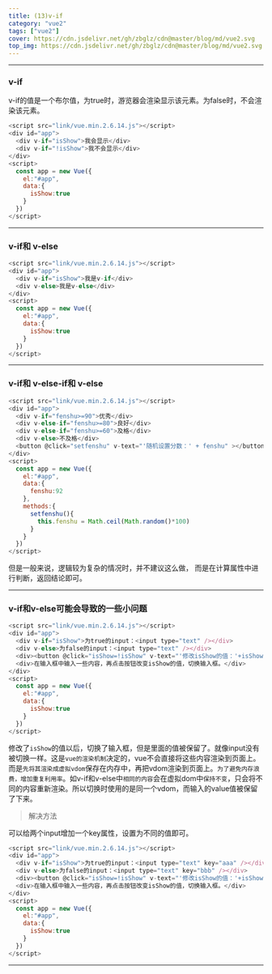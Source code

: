 ```yaml
---
title: (13)v-if
category: "vue2"
tags: ["vue2"]
cover: https://cdn.jsdelivr.net/gh/zbglz/cdn@master/blog/md/vue2.svg
top_img: https://cdn.jsdelivr.net/gh/zbglz/cdn@master/blog/md/vue2.svg
---
```


***

### v-if

v-if的值是一个布尔值，为true时，游览器会渲染显示该元素。为false时，不会渲染该元素。


```js vue2
<script src="link/vue.min.2.6.14.js"></script>
<div id="app">
  <div v-if="isShow">我会显示</div>
  <div v-if="!isShow">我不会显示</div>
</div>
<script>
  const app = new Vue({
    el:"#app",
    data:{
      isShow:true
    }
  })
</script>
```


***

### v-if和 v-else


```js vue2
<script src="link/vue.min.2.6.14.js"></script>
<div id="app">
  <div v-if="isShow">我是v-if</div>
  <div v-else>我是v-else</div>
</div>
<script>
  const app = new Vue({
    el:"#app",
    data:{
      isShow:true
    }
  })
</script>
```


***

### v-if和 v-else-if和 v-else


```js vue2
<script src="link/vue.min.2.6.14.js"></script>
<div id="app">
  <div v-if="fenshu>=90">优秀</div>
  <div v-else-if="fenshu>=80">良好</div>
  <div v-else-if="fenshu>=60">及格</div>
  <div v-else>不及格</div>
  <button @click="setfenshu" v-text="'随机设置分数：' + fenshu" ></button>
</div>
<script>
  const app = new Vue({
    el:"#app",
    data:{
      fenshu:92
    },
    methods:{
      setfenshu(){
        this.fenshu = Math.ceil(Math.random()*100)
      }
    }
  })
</script>
```


但是一般来说，逻辑较为复杂的情况时，并不建议这么做，
而是在计算属性中进行判断，返回结论即可。

***

### v-if和v-else可能会导致的一些小问题


```js vue2
<script src="link/vue.min.2.6.14.js"></script>
<div id="app">
  <div v-if="isShow">为true的input：<input type="text" /></div>
  <div v-else>为false的input：<input type="text" /></div>
  <div><button @click="isShow=!isShow" v-text="'修改isShow的值：'+isShow"></button></div>
  <div>在输入框中输入一些内容，再点击按钮改变isShow的值，切换输入框。</div>
</div>
<script>
  const app = new Vue({
    el:"#app",
    data:{
      isShow:true
    }
  })
</script>
```


修改了`isShow`的值以后，切换了输入框，但是里面的值被保留了。就像input没有被切换一样。这是`vue的渲染机制`决定的，vue不会直接将这些内容渲染到页面上。而是`先将其渲染成虚拟vdom`保存在内存中，再把vdom渲染到页面上。`为了避免内存浪费，增加重复利用率`。如v-if和v-else中`相同的内容`会在虚拟dom中`保持不变`，只会将不同的内容重新渲染。所以切换时使用的是同一个vdom，而输入的value值被保留了下来。

> 解决方法

可以给两个input增加一个key属性，设置为不同的值即可。


```js vue2
<script src="link/vue.min.2.6.14.js"></script>
<div id="app">
  <div v-if="isShow">为true的input：<input type="text" key="aaa" /></div>
  <div v-else>为false的input：<input type="text" key="bbb" /></div>
  <div><button @click="isShow=!isShow" v-text="'修改isShow的值：'+isShow"></button></div>
  <div>在输入框中输入一些内容，再点击按钮改变isShow的值，切换输入框。</div>
</div>
<script>
  const app = new Vue({
    el:"#app",
    data:{
      isShow:true
    }
  })
</script>
```



***